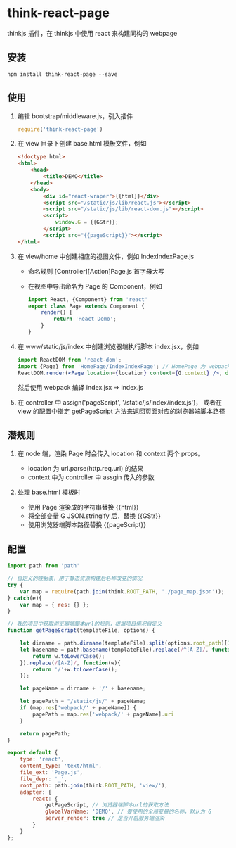 # think-react-page

thinkjs 插件，在 thinkjs 中使用 react 来构建同构的 webpage

## 安装

`npm install think-react-page --save`

## 使用

1. 编辑 bootstrap/middleware.js，引入插件

	```javascript
	require('think-react-page')
	```

2. 在 view 目录下创建 base.html 模板文件，例如

	```html
	<!doctype html>
	<html>
		<head>
			<title>DEMO</title>
		</head>
		<body>
			<div id="react-wraper">{{html}}</div>
			<script src="/static/js/lib/react.js"></script>
			<script src="/static/js/lib/react-dom.js"></script>
			<script>
				window.G = {{GStr}};
			</script>
			<script src="{{pageScript}}"></script>
	</html>
	```

3. 在 view/home 中创建相应的视图文件，例如 IndexIndexPage.js

	- 命名规则 \[Controller\]\[Action\]Page.js 首字母大写
	- 在视图中导出命名为 Page 的 Component，例如

		```jsx
		import React, {Component} from 'react'
		export class Page extends Component {
			render() {
				return 'React Demo';
			}
		}
		```

4. 在 www/static/js/index 中创建浏览器端执行脚本 index.jsx，例如

	```jsx
	import ReactDOM from 'react-dom';
	import {Page} from 'HomePage/IndexIndexPage'; // HomePage 为 webpack 中定义的别名，即 /view/home
	ReactDOM.render(<Page location={location} context={G.context} />, document.getElementById('react-wraper'));
	```

	然后使用 webpack 编译 index.jsx => index.js

5. 在 controller 中 assign('pageScript', '/static/js/index/index.js')，
	或者在 view 的配置中指定 getPageScript 方法来返回页面对应的浏览器端脚本路径

## 潜规则

1. 在 node 端，渲染 Page 时会传入 location 和 context 两个 props。

	- location 为 url.parse(http.req.url) 的结果
	- context 中为 controller 中 assgin 传入的参数

2. 处理 base.html 模板时

	- 使用 Page 渲染成的字符串替换 {{html}}
	- 将全部变量 G JSON.stringify 后，替换 {{GStr}}
	- 使用浏览器端脚本路径替换 {{pageScript}}

## 配置

```javascript
import path from 'path'

// 自定义的映射表，用于静态资源构建后名称改变的情况
try {
	var map = require(path.join(think.ROOT_PATH, './page_map.json'));
} catch(e){
	var map = { res: {} };
}

// 我的项目中获取浏览器端脚本url的规则，根据项目情况自定义
function getPageScript(templateFile, options) {

	let dirname = path.dirname(templateFile).split(options.root_path)[1];
	let basename = path.basename(templateFile).replace(/^[A-Z]/, function(w){
		return w.toLowerCase();
	}).replace(/[A-Z]/, function(w){
		return '/'+w.toLowerCase();
	});

	let pageName = dirname + '/' + basename;

	let pagePath = "/static/js/" + pageName;
	if (map.res['webpack/' + pageName]) {
		pagePath = map.res['webpack/' + pageName].uri
	}

	return pagePath;
}

export default {
	type: 'react',
	content_type: 'text/html',
	file_ext: 'Page.js',
	file_depr: '_',
	root_path: path.join(think.ROOT_PATH, 'view/'),
	adapter: {
		react: {
			getPageScript, // 浏览器端脚本url的获取方法
			globalVarName: 'DEMO', // 要使用的全局变量的名称，默认为 G
			server_render: true // 是否开启服务端渲染
		}
	}
};
```
